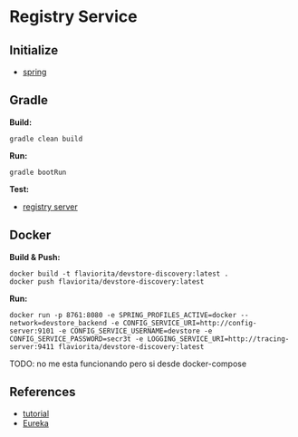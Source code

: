 # Registry Service

## Initialize

- [spring](https://start.spring.io/#!type=gradle-project&language=java&platformVersion=3.2.6&packaging=jar&jvmVersion=17&groupId=cloud.crosstraining.devstore&artifactId=registry&name=registry&description=Demo%20project%20for%20Spring%20Boot&packageName=cloud.crosstraining.devstore.registry&dependencies=cloud-eureka-server,cloud-config-client)

## Gradle

**Build:**

```shell
gradle clean build
```

**Run:**

```shell
gradle bootRun
```

**Test:**

- [registry server](http://localhost:8761)

## Docker

**Build & Push:**

```shell
docker build -t flaviorita/devstore-discovery:latest .
docker push flaviorita/devstore-discovery:latest
```

**Run:**

```shell
docker run -p 8761:8080 -e SPRING_PROFILES_ACTIVE=docker --network=devstore_backend -e CONFIG_SERVICE_URI=http://config-server:9101 -e CONFIG_SERVICE_USERNAME=devstore -e CONFIG_SERVICE_PASSWORD=secr3t -e LOGGING_SERVICE_URI=http://tracing-server:9411 flaviorita/devstore-discovery:latest
```

TODO: no me esta funcionando pero si desde docker-compose

## References

- [tutorial](https://www.youtube.com/watch?v=lJ3-VPzhrFY&list=PLxy6jHplP3Hi_W8iuYSbAeeMfaTZt49PW&index=13)
- [Eureka](https://spring.io/guides/gs/service-registration-and-discovery/)
